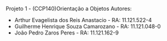 Projeto 1 - (CCP140)Orientação a Objetos
Autores:
- Arthur Evagelista dos Reis Anastacio - RA: 11.121.522-4
- Guilherme Henrique Souza Camarozano - RA: 11.121.048-0
- João Pedro Zaros Peres - RA: 11.121.162-9
